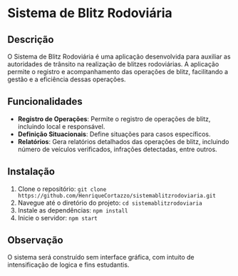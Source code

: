# Sistema de Blitz Rodoviária 

## Descrição

O Sistema de Blitz Rodoviária é uma aplicação desenvolvida para auxiliar as autoridades de trânsito na realização de blitzes rodoviárias. A aplicação permite o registro e acompanhamento das operações de blitz, facilitando a gestão e a eficiência dessas operações.

## Funcionalidades

- **Registro de Operações**: Permite o registro de operações de blitz, incluindo local e responsável.
- **Definição Situacionais**: Define situações para casos específicos.
- **Relatórios**: Gera relatórios detalhados das operações de blitz, incluindo número de veículos verificados, infrações detectadas, entre outros.

## Instalação

1. Clone o repositório: `git clone https://github.com/HenriqueCortazzo/sistemablitzrodoviaria.git`
2. Navegue até o diretório do projeto: `cd sistemablitzrodoviaria`
3. Instale as dependências: `npm install`
4. Inicie o servidor: `npm start`

## Observação

O sistema será construído sem interface gráfica, com intuito de intensificação de logica e fins estudantis.
